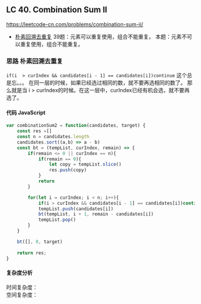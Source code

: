 ## LC 40. Combination Sum II
https://leetcode-cn.com/problems/combination-sum-ii/
- [朴素回溯去重复](#思路-朴素回溯去重复)
39题：元素可以重复使用，组合不能重复。
本题：元素不可以重复使用，组合不能重复。
### 思路 朴素回溯去重复
`if(i  > curIndex && candidates[i - 1] == candidates[i])continue`
这个总是忘。。。
在同一层的时候，如果已经选过相同的数，就不要再选相同的数了。
那么就是当 i > curIndex的时候。在这一层中，curIndex已经有机会选，就不要再选了。
#### 代码 JavaScript

```JavaScript
var combinationSum2 = function(candidates, target) {
    const res =[]
    const n = candidates.length
    candidates.sort((a,b) => a - b)
    const bt = (tempList, curIndex, remain) => {
        if(remain <= 0 || curIndex == n){
            if(remain == 0){
                let copy = tempList.slice()
                res.push(copy)
            }
            return 
        }

        for(let i = curIndex; i < n; i++){
            if(i > curIndex && candidates[i - 1] == candidates[i])continue
            tempList.push(candidates[i])
            bt(tempList, i + 1, remain - candidates[i])
            tempList.pop()
        }
    }

    bt([], 0, target)
    
    return res;
}

```

#### 复杂度分析
时间复杂度： </br>
空间复杂度：
